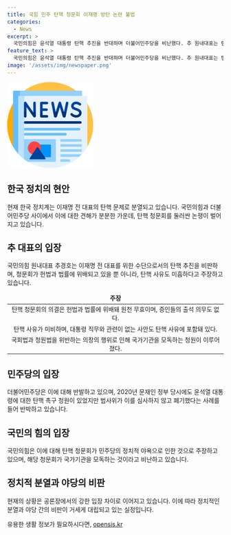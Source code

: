 ```yaml
---
title: 국힘 민주 탄핵 청문회 이재명 방탄 논란 불법
categories:
  - News
excerpt: >
  국민의힘은 윤석열 대통령 탄핵 추진을 반대하며 더불어민주당을 비난했다. 추 원내대표는 탄핵청문회가 위법하고 횡포라고 주장했으며, 민주당의 탄핵 사유를 비판했다. 또한, 이재명 전 대표를 방탄하기 위한 국면 전환용이라며 극도의 국정 혼란을 초래할 것이라 비판했고, 거대야당의 힘이라면 민주주의라는 공의도 무시할 수 있다고 지적했다. 나아가 국민의힘은 민주당의 정치적 야욕이 담긴 탄핵 분위기를 비판하며, 탄핵 정국을 조성하려는 야당의 시도로 해석하고 있다.
feature_text: >
  국민의힘은 윤석열 대통령 탄핵 추진을 반대하며 더불어민주당을 비난했다. 추 원내대표는 탄핵청문회가 위법하고 횡포라고 주장했으며, 민주당의 탄핵 사유를 비판했다. 또한, 이재명 전 대표를 방탄하기 위한 국면 전환용이라며 극도의 국정 혼란을 초래할 것이라 비판했고, 거대야당의 힘이라면 민주주의라는 공의도 무시할 수 있다고 지적했다. 나아가 국민의힘은 민주당의 정치적 야욕이 담긴 탄핵 분위기를 비판하며, 탄핵 정국을 조성하려는 야당의 시도로 해석하고 있다.
image: '/assets/img/newspaper.png'
---
```


<p><img src="/assets/img/newspaper.png" alt="kimp 속보" /></p>

<h2 data-ke-size="size26">한국 정치의 현안</h2>

<p data-ke-size="size16">현재 한국 정치계는 이재명 전 대표의 탄핵 문제로 분열되고 있습니다. 국민의힘과 더불어민주당 사이에서 이에 대한 견해가 분분한 가운데, 탄핵 청문회를 둘러싼 논쟁이 벌어지고 있습니다.</p>

<h2 data-ke-size="size26">추 대표의 입장</h2>

<p data-ke-size="size16">국민의힘 원내대표 추경호는 이재명 전 대표를 위한 수단으로서의 탄핵 추진을 비판하며, 청문회가 헌법과 법률에 위배되고 있을 뿐 아니라, 탄핵 사유도 미흡하다고 주장하고 있습니다.</p>

<table>
<thead>
<tr>
<td style="text-align: center; height: 17px;"><b>주장</b></td>
</tr>
</thead>
<tbody>
<tr>
<td style="text-align: center; height: 17px;">탄핵 청문회의 의결은 헌법과 법률에 위배돼 원천 무효이며, 증인들의 출석 의무도 없다.</td>
</tr>
<tr>
<td style="text-align: center; height: 17px;">탄핵 사유가 미비하며, 대통령 직무와 관련이 없는 사안도 탄핵 사유에 포함돼 있다.</td>
</tr>
<tr>
<td style="text-align: center; height: 17px;">국회법과 청원법을 위반하는 의장의 행위로 인해 국가기관을 모독하는 청원이 이루어졌다.</td>
</tr>
</tbody>
</table>

<h2 data-ke-size="size26">민주당의 입장</h2>

<p data-ke-size="size16">더불어민주당은 이에 대해 반발하고 있으며, 2020년 문재인 정부 당시에도 윤석열 대통령에 대한 탄핵 촉구 청원이 있었지만 법사위가 이를 심사하지 않고 폐기했다는 사례를 들어 반박하고 있습니다.</p>

<h2 data-ke-size="size26">국민의 힘의 입장</h2>

<p data-ke-size="size16">국민의힘은 이에 대해 탄핵 청문회가 민주당의 정치적 야욕으로 인한 것으로 주장하고 있으며, 해당 청문회가 국가기관을 모독하는 것이라고 비난하고 있습니다.</p>

<h2 data-ke-size="size26">정치적 분열과 야당의 비판</h2>

<p data-ke-size="size16">현재의 상황은 공론장에서의 강한 입장 차이로 이어지고 있습니다. 이에 따라 정치적인 분열과 야당 간의 비판이 거세게 대립되고 있는 실정입니다.</p>
유용한 생활 정보가 필요하시다면, <a href="https://opensis.kr" rel="dofollow">opensis.kr</a>



